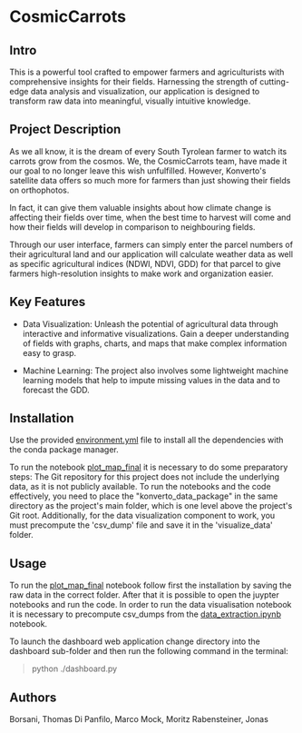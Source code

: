 # CosmicCarrots

## Intro

This is a powerful tool crafted to empower farmers and agriculturists with comprehensive insights for their fields. Harnessing the strength of cutting-edge data analysis and visualization, our application is designed to transform raw data into meaningful, visually intuitive knowledge.


## Project Description
As we all know, it is the dream of every South Tyrolean farmer to watch its carrots grow from the cosmos. We, the CosmicCarrots team, have made it our goal to no longer leave this wish unfulfilled. However, Konverto's satellite data offers so much more for farmers than just showing their fields on orthophotos. 

In fact, it can give them valuable insights about how climate change is affecting their fields over time, when the best time to harvest will come and how their fields will develop in comparison to neighbouring fields. 

Through our user interface, farmers can simply enter the parcel numbers of their agricultural land and our application will calculate weather data as well as specific agricultural indices (NDWI, NDVI, GDD) for that parcel to give farmers high-resolution insights to make work and organization easier.


## Key Features
- Data Visualization: Unleash the potential of agricultural data through interactive and informative visualizations. Gain a deeper understanding of fields with graphs, charts, and maps that make complex information easy to grasp.

- Machine Learning: The project also involves some lightweight machine learning models that help to impute missing values in the data and to forecast the GDD.



## Installation
Use the provided [environment.yml](./environment.yml) file to install all the dependencies with the conda package manager.

To run the notebook [plot_map_final](./visualize_data/plot_map_final.ipynb) it is necessary to do some preparatory steps: The Git repository for this project does not include the underlying data, as it is not publicly available. To run the notebooks and the code effectively, you need to place the "konverto_data_package" in the same directory as the project's main folder, which is one level above the project's Git root. Additionally, for the data visualization component to work, you must precompute the 'csv_dump' file and save it in the 'visualize_data' folder.


## Usage
To run the [plot_map_final](./visualize_data/plot_map_final.ipynb) notebook follow first the installation by saving the raw data in the correct folder. After that it is possible to open the juypter notebooks and run the code. In order to run the data visualisation notebook it is necessary to precompute csv_dumps from the [data_extraction.ipynb](./data_extraction/data_extraction.ipynb) notebook.


To launch the dashboard web application change directory into the dashboard sub-folder and then run the following command in the terminal:

> python ./dashboard.py




## Authors
Borsani, Thomas
Di Panfilo, Marco 
Mock, Moritz
Rabensteiner, Jonas
